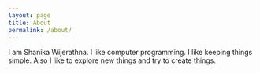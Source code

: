 ```yaml
---
layout: page
title: About
permalink: /about/
---
```


I am Shanika Wijerathna. I like computer programming. I like keeping things simple. Also I like to explore new things and try to create things. 